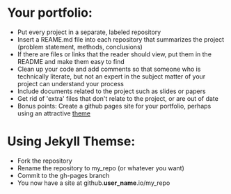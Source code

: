 # Your portfolio:
- Put every project in a separate, labeled repository
- Insert a REAME.md file into each repository that summarizes the project (problem statement, methods, conclusions)
- If there are files or links that the reader should view, put them in the README and make them easy to find
- Clean up your code and add comments so that someone who is technically literate, but not an expert in the subject matter of your project can understand your process
- Include documents related to the project such as slides or papers
- Get rid of 'extra' files that don't relate to the project, or are out of date
- Bonus points: Create a github pages site for your portfolio, perhaps using an attractive [theme](https://jekyllthemes.io/)

# Using Jekyll Themse:
- Fork the repository
- Rename the repository to my_repo (or whatever you want)
- Commit to the gh-pages branch
- You now have a site at github.**user_name**.io/my_repo
